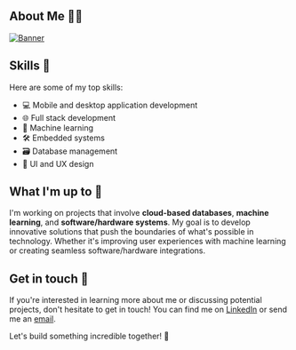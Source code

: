 ## About Me 🧑‍💻

[![Banner](https://user-images.githubusercontent.com/55541726/221498429-81b8dcef-e046-48ce-82ac-6182da9a9446.gif)](https://github.com/jonsonkurt)

## Skills 🚀

Here are some of my top skills:

- 💻 Mobile and desktop application development
- 🌐 Full stack development
- 🤖 Machine learning
- 🛠️ Embedded systems
- 🗃️ Database management
- 🎨 UI and UX design

## What I'm up to 🤔

I'm working on projects that involve **cloud-based databases**, **machine learning**, and **software/hardware systems**. My goal is to develop innovative solutions that push the boundaries of what's possible in technology. Whether it's improving user experiences with machine learning or creating seamless software/hardware integrations.

## Get in touch 📩

If you're interested in learning more about me or discussing potential projects, don't hesitate to get in touch! You can find me on [LinkedIn](https://www.linkedin.com/in/kurt-jalen-jonson-149874137) or send me an [email](mailto:kurtjalen.jonson@cvsu.edu.ph).

Let's build something incredible together! 🚀
